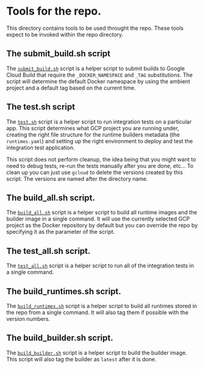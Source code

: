 # Tools for the repo.
This directory contains tools to be used throught the repo. These tools expect to be invoked within the repo directory.

## The submit_build.sh script
The [`submit_build.sh`](./submit_build.sh) script is a helper script to submit builds to Google Cloud Build that require the `_DOCKER_NAMESPACE` and `_TAG` substitutions. The script will determine the default Docker namespace by using the ambient project and a default tag based on the current time.

## The test.sh script
The [`test.sh`](./test.sh) script is a helper script to run integration tests on a particular app. This script determines what GCP project you are running under, creating the right file structure for the runtime builders metadata (the `runtimes.yaml`) and setting up the right environment to deploy and test the integration test application.

This script does not perform cleanup, the idea being that you might want to need to debug tests, re-run the tests manually after you are done, etc... To clean up you can just use `gcloud` to delete the versions created by this script. The versions are named after the directory name.

## The build_all.sh script.
The [`build_all.sh`](./build_all.sh) script is a helper script to build all runtime images and the builder image in a single command. It will use the currently selected GCP project as the Docker repository by default but you can override the repo by specifying it as the parameter of the script.

## The test_all.sh script.
The [`test_all.sh`](./test_all.sh) script is a helper script to run all of the integration tests in a single command.

## The build_runtimes.sh script.
The [`build_runtimes.sh`](./build_runtimes.sh) script is a helper script to build all runtimes stored in the repo from a single command. It will also tag them if possible with the version numbers.

## The build_builder.sh script.
The [`build_builder.sh`](./build_builder.sh) script is a helper script to build the builder image. This script will also tag the builder as `latest` after it is done.
